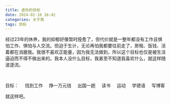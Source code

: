 ```yaml
---
title: 虚伪的目标
date: 2024-02-16 16:42
categories: 关于我
tags: 目标
---
```


经过23年的休养，我的抑郁好像暂时痊愈了，但代价就是一整年都没有工作且惧怕工作、惧怕与人交流。但迫于生计，无论再怕我都要往前走了，房租、饭钱、活着都在消磨我。我很不喜欢正能量，因为我无法做到，所以这个目标也仅是被生活逼迫而不得不做出来的。我本人没什么目标，我甚至不知道我喜欢什么，就这样随波逐流。

<br >

目标：
&nbsp;&nbsp;&nbsp;&nbsp;找到工作
&nbsp;&nbsp;&nbsp;&nbsp;挣一万元钱
&nbsp;&nbsp;&nbsp;&nbsp;出国一趟
&nbsp;&nbsp;&nbsp;&nbsp;读书
&nbsp;&nbsp;&nbsp;&nbsp;运动
&nbsp;&nbsp;&nbsp;&nbsp;学德语
&nbsp;&nbsp;&nbsp;&nbsp;写博客
	
就这样吧。





